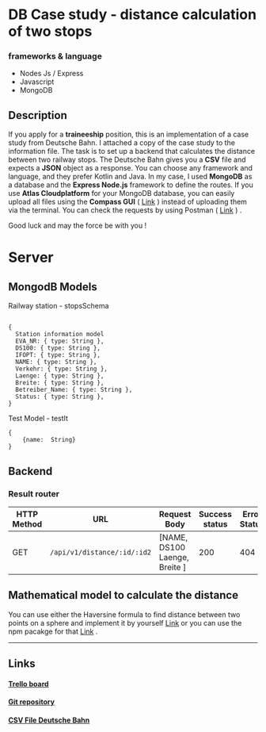# DB Case study - distance calculation of two stops
### frameworks & language
 - Nodes Js / Express
 - Javascript 
 - MongoDB

## Description 
If you apply for a **traineeship** position, this is an implementation of a case study from Deutsche Bahn. I attached a copy of the case study to the information file. The task is to set up a backend that calculates the distance between two railway stops. The Deutsche Bahn gives you a **CSV** file and expects a **JSON** object as a response. You can choose any framework and language, and they prefer Kotlin and Java. In my case, I used **MongoDB** as a database and the **Express Node.js** framework to define the routes. If you use **Atlas Cloudplatform** for your MongoDB database, you can easily upload all files using the **Compass GUI** ( [Link](https://www.mongodb.com/try/download/compass) ) instead of uploading them via the terminal. You can check the requests by using Postman  ( [Link](https://learning.postman.com/docs/sending-requests/requests/) ) . 

Good luck and may the force be with you !

# Server 

## MongodB Models
Railway station - stopsSchema
```

{
  Station information model
  EVA_NR: { type: String },
  DS100: { type: String },
  IFOPT: { type: String },
  NAME: { type: String },
  Verkehr: { type: String },
  Laenge: { type: String },
  Breite: { type: String },
  Betreiber_Name: { type: String },
  Status: { type: String },
}
```

Test Model - testIt 
```
{
	{name:  String}
}
```

## Backend

### Result router

| HTTP Method | URL            | Request Body                                                 | Success status | Error Status | Description                                                  |
| ----------- | -------------- | ------------------------------------------------------------ | -------------- | ------------ | ------------------------------------------------------------ |
| GET         | `/api/v1/distance/:id/:id2`     |  [NAME, DS100 Laenge, Breite ]                                                            | 200            | 404          | Get station information for calculation.           |
 ## Mathematical model to calculate the distance
 You can use either the Haversine formula to find distance between two points on a sphere and implement it by yourself [Link](https://www.geeksforgeeks.org/haversine-formula-to-find-distance-between-two-points-on-a-sphere/) or you can use the npm pacakge for that [Link](https://www.npmjs.com/package/haversine) .
              
---
## Links
#### [Trello board](https://trello.com/invite/b/exbFaxjO/ATTI5e243a093bebdf0f9027de7eca68726a287053B3/db) 
#### [Git repository](https://github.com/akolundzic/DBCase.git)
#### [CSV File Deutsche Bahn](https://data.deutschebahn.com/dataset/data-haltestellen.html#)











